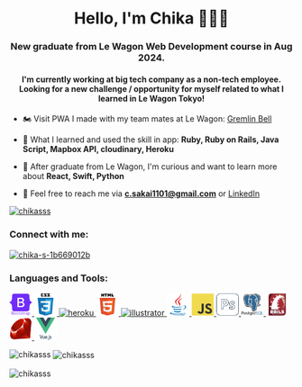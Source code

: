 <h1 align="center">Hello, I'm Chika 🙋🏻‍♀️</h1>
<h3 align="center">New graduate from Le Wagon Web Development course in Aug 2024.</h3>

<h4 align="center">
I'm currently working at big tech company as a non-tech employee.<br>
Looking for a new challenge / opportunity for myself related to what I learned in Le Wagon Tokyo! 
</h4>

- 🏍️ Visit PWA I made with my team mates at Le Wagon: [Gremlin Bell](https://www.gremlin-bell.bike/)

- 🧠 What I learned and used the skill in app: **Ruby, Ruby on Rails, Java Script, Mapbox API, cloudinary, Heroku**

- 🌱 After graduate from Le Wagon, I'm curious and want to learn more about **React, Swift, Python**

- 📮 Feel free to reach me via **c.sakai1101@gmail.com** or [LinkedIn](https://www.linkedin.com/in/chika-s-1b669012b/)

<p align="left"> <a href="https://github.com/ryo-ma/github-profile-trophy"><img src="https://github-profile-trophy.vercel.app/?username=chikasss" alt="chikasss" /></a> </p>

<h3 align="left">Connect with me:</h3>
<p align="left">
<a href="https://linkedin.com/in/chika-s-1b669012b" target="blank"><img align="center" src="https://raw.githubusercontent.com/rahuldkjain/github-profile-readme-generator/master/src/images/icons/Social/linked-in-alt.svg" alt="chika-s-1b669012b" height="30" width="40" /></a>
</p>

<h3 align="left">Languages and Tools:</h3>
<p align="left"> <a href="https://getbootstrap.com" target="_blank" rel="noreferrer"> <img src="https://raw.githubusercontent.com/devicons/devicon/master/icons/bootstrap/bootstrap-plain-wordmark.svg" alt="bootstrap" width="40" height="40"/> </a> <a href="https://www.w3schools.com/css/" target="_blank" rel="noreferrer"> <img src="https://raw.githubusercontent.com/devicons/devicon/master/icons/css3/css3-original-wordmark.svg" alt="css3" width="40" height="40"/> </a> <a href="https://heroku.com" target="_blank" rel="noreferrer"> <img src="https://www.vectorlogo.zone/logos/heroku/heroku-icon.svg" alt="heroku" width="40" height="40"/> </a> <a href="https://www.w3.org/html/" target="_blank" rel="noreferrer"> <img src="https://raw.githubusercontent.com/devicons/devicon/master/icons/html5/html5-original-wordmark.svg" alt="html5" width="40" height="40"/> </a> <a href="https://www.adobe.com/in/products/illustrator.html" target="_blank" rel="noreferrer"> <img src="https://www.vectorlogo.zone/logos/adobe_illustrator/adobe_illustrator-icon.svg" alt="illustrator" width="40" height="40"/> </a> <a href="https://www.java.com" target="_blank" rel="noreferrer"> <img src="https://raw.githubusercontent.com/devicons/devicon/master/icons/java/java-original.svg" alt="java" width="40" height="40"/> </a> <a href="https://developer.mozilla.org/en-US/docs/Web/JavaScript" target="_blank" rel="noreferrer"> <img src="https://raw.githubusercontent.com/devicons/devicon/master/icons/javascript/javascript-original.svg" alt="javascript" width="40" height="40"/> </a> <a href="https://www.photoshop.com/en" target="_blank" rel="noreferrer"> <img src="https://raw.githubusercontent.com/devicons/devicon/master/icons/photoshop/photoshop-line.svg" alt="photoshop" width="40" height="40"/> </a> <a href="https://www.postgresql.org" target="_blank" rel="noreferrer"> <img src="https://raw.githubusercontent.com/devicons/devicon/master/icons/postgresql/postgresql-original-wordmark.svg" alt="postgresql" width="40" height="40"/> </a> <a href="https://rubyonrails.org" target="_blank" rel="noreferrer"> <img src="https://raw.githubusercontent.com/devicons/devicon/master/icons/rails/rails-original-wordmark.svg" alt="rails" width="40" height="40"/> </a> <a href="https://www.ruby-lang.org/en/" target="_blank" rel="noreferrer"> <img src="https://raw.githubusercontent.com/devicons/devicon/master/icons/ruby/ruby-original.svg" alt="ruby" width="40" height="40"/> </a> <a href="https://vuejs.org/" target="_blank" rel="noreferrer"> <img src="https://raw.githubusercontent.com/devicons/devicon/master/icons/vuejs/vuejs-original-wordmark.svg" alt="vuejs" width="40" height="40"/> </a> </p>

<p><img align="left" src="https://github-readme-stats.vercel.app/api/top-langs?username=chikasss&show_icons=true&locale=en&layout=compact" alt="chikasss" /></p>

<p>&nbsp;<img align="center" src="https://github-readme-stats.vercel.app/api?username=chikasss&show_icons=true&locale=en" alt="chikasss" /></p>

<p><img align="center" src="https://github-readme-streak-stats.herokuapp.com/?user=chikasss&" alt="chikasss" /></p>
